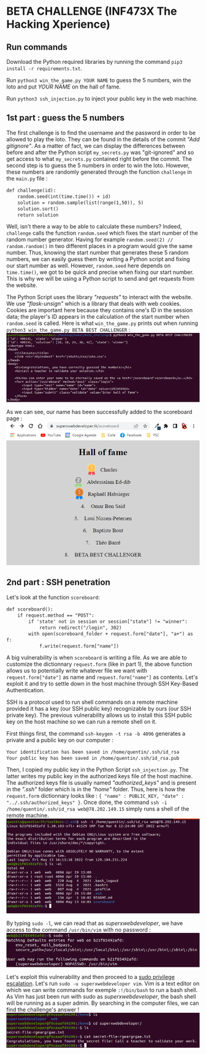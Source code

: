 # BETA CHALLENGE (INF473X The Hacking Xperience)

## Run commands

Download the Python required libraries by running the command `pip3 install -r requirements.txt`.

Run `python3 win_the_game.py YOUR NAME` to guess the 5 numbers, win the loto and put _YOUR NAME_ on the hall of fame.

Run `python3 ssh_injection.py` to inject your public key in the web machine.

## 1st part : guess the 5 numbers

The first challenge is to find the username and the password in order to be allowed to play the loto. They can be found in the details of the commit _"Add gitignore"_. As a matter of fact, we can display the differences between before and after the Python script `my_secrets.py` was "git-ignored" and so get access to what `my_secrets.py` contained right before the commit. The second step is to guess the 5 numbers in order to win the loto. However, these numbers are randomly generated through the function `challenge` in the `main.py` file :
```
def challenge(id):
    random.seed(int(time.time()) + id)
    solution = random.sample(list(range(1,50)), 5)
    solution.sort()
    return solution
```
Well, isn't there a way to be able to calculate these numbers? Indeed, `challenge` calls the function `random.seed` which fixes the start number of the random number generator. Having for example `random.seed(2) // random.random()` in two different places in a program would give the same number. Thus, knowing the start number that generates these 5 random numbers, we can easily guess them by writing a Python script and fixing our start number as well. However, `random.seed` here depends on `time.time()`, we got to be quick and precise when fixing our start number. This is why we will be using a Python script to send and get requests from the website.

The Python Script uses the library _"requests"_ to interact with the website. We use _"flask-unsign"_ which is a library that deals with web cookies. Cookies are important here because they contains one's ID in the session data; the player's ID appears in the calculation of the start number when `random.seed` is called. Here is what `win_the_game.py` prints out when running `python3 win_the_game.py BETA BEST CHALLENGER` :
![guess_numbers](screenshots/guess_numbers.png)

As we can see, our name has been successfully added to the scoreboard page :
![hof](screenshots/hof.png)


## 2nd part : SSH penetration

Let's look at the function `scoreboard`:
```
def scoreboard():
    if request.method == "POST":
        if 'state' not in session or session["state"] != "winner":
            return redirect("/login", 302)
        with open(scoreboard_folder + request.form["date"], "a+") as f:
            f.write(request.form["name"])
```
A big vulnerability is when `scoreboard` is writing a file. As we are able to customize the dictionnary `request.form` (like in part 1), the above function allows us to potentially write whatever file we want with `request.form["date"]` as name and `request.form["name"]` as contents. Let's exploit it and try to settle down in the host machine through SSH Key-Based Authentication.

SSH is a protocol used to run shell commands on a remote machine provided it has a key (our SSH public key) recognizable by ours (our SSH private key). The previous vulnerability allows us to install this SSH public key on the host machine so we can run a remote shell on it.

First things first, the command `ssh-keygen -t rsa -b 4096` generates a private and a public key on our computer :
```
Your identification has been saved in /home/quentin/.ssh/id_rsa
Your public key has been saved in /home/quentin/.ssh/id_rsa.pub
```
Then, I copied my public key in the Python Script `ssh_injection.py`. The latter writes my public key in the authorized keys file of the host machine. The authorized keys file is usually named _"authorized_keys"_ and is present in the _".ssh"_ folder which is in the _"home"_ folder. Thus, here is how the `request.form` dictionnary looks like : `{ "name" : PUBLIC_KEY, "date" : "../.ssh/authorized_keys" }`. Once done, the command `ssh -i /home/quentin/.ssh/id_rsa web@78.202.149.15` simply runs a shell of the remote machine.
![web_ssh](screenshots/web_ssh.png)

By typing `sudo -l`, we can read that as _superxwebdeveloper_, we have access to the command `/usr/bin/vim` with no password :
![superuser](screenshots/superuser.png)

Let's exploit this vulnerability and then proceed to a [sudo privilege escalation](https://www.youtube.com/watch?v=4nCnh6BHcUg&ab_channel=Conda). Let's run `sudo -u superxwebdeveloper vim`. Vim is a text editor on which we can write commands for exemple `:!/bin/bash` to run a bash shell. As Vim has just been run with sudo as _superxwebdeveloper_, the bash shell will be running as a super admin. By searching in the computer files, we can find the challenge's answer !
![final](screenshots/final.png)
